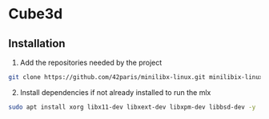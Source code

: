 # Cube3d

## Installation

1. Add the repositories needed by the project
```bash
git clone https://github.com/42paris/minilibx-linux.git minilibix-linux && git clone https://github.com/UnMugViolet/libft.git libft
```
2. Install dependencies if not already installed to run the mlx
```bash
sudo apt install xorg libx11-dev libxext-dev libxpm-dev libbsd-dev -y
```
